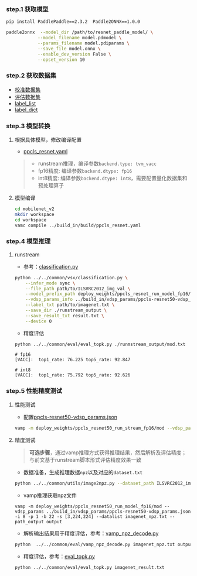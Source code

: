 ### step.1 获取模型
```bash
pip install PaddlePaddle==2.3.2  Paddle2ONNX==1.0.0

paddle2onnx  --model_dir /path/to/resnet_paddle_model/ \
            --model_filename model.pdmodel \
            --params_filename model.pdiparams \
            --save_file model.onnx \
            --enable_dev_version False \
            --opset_version 10
```

### step.2 获取数据集
- [校准数据集](https://image-net.org/challenges/LSVRC/2012/index.php)
- [评估数据集](https://image-net.org/challenges/LSVRC/2012/index.php)
- [label_list](../../common/label/imagenet.txt)
- [label_dict](../../common/label/imagenet1000_clsid_to_human.txt)

### step.3 模型转换
1. 根据具体模型，修改编译配置
    - [ppcls_resnet.yaml](../build_in/build/ppcls_resnet.yaml)
    
    > - runstream推理，编译参数`backend.type: tvm_vacc`
    > - fp16精度: 编译参数`backend.dtype: fp16`
    > - int8精度: 编译参数`backend.dtype: int8`，需要配置量化数据集和预处理算子

2. 模型编译

    ```bash
    cd mobilenet_v2
    mkdir workspace
    cd workspace
    vamc compile ../build_in/build/ppcls_resnet.yaml
    ```

### step.4 模型推理
1. runstream
    - 参考：[classification.py](../../common/vsx/classification.py)
    ```bash
    python ../../common/vsx/classification.py \
        --infer_mode sync \
        --file_path path/to/ILSVRC2012_img_val \
        --model_prefix_path deploy_weights/ppcls_resnet_run_model_fp16/mod \
        --vdsp_params_info ../build_in/vdsp_params/ppcls-resnet50-vdsp_params.json \
        --label_txt path/to/imagenet.txt \
        --save_dir ./runstream_output \
        --save_result_txt result.txt \
        --device 0
    ```

    - 精度评估
    ```
    python ../../common/eval/eval_topk.py ./runmstream_output/mod.txt
    ```

    ```
    # fp16
    [VACC]:  top1_rate: 76.225 top5_rate: 92.847

    # int8
    [VACC]:  top1_rate: 75.792 top5_rate: 92.626
    ```

### step.5 性能精度测试
1. 性能测试
    - 配置[ppcls-resnet50-vdsp_params.json](../build_in/vdsp_params/ppcls-resnet50-vdsp_params.json)
    ```bash
    vamp -m deploy_weights/ppcls_resnet50_run_stream_fp16/mod --vdsp_params ../build_in/vdsp_params/ppcls-resnet50-vdsp_params.json  -i 8 -p 1 -b 2 -s [3,224,224]
    ```

2. 精度测试
    > **可选步骤**，通过vamp推理方式获得推理结果，然后解析及评估精度；与前文基于runstream脚本形式评估精度效果一致
    
    - 数据准备，生成推理数据`npz`以及对应的`dataset.txt`
    ```bash
    python ../../common/utils/image2npz.py --dataset_path ILSVRC2012_img_val --target_path  input_npz  --text_path imagenet_npz.txt
    ```

    - vamp推理获取npz文件
    ```
    vamp -m deploy_weights/ppcls_resnet50_run_model_fp16/mod --vdsp_params ../build_in/vdsp_params/ppcls-resnet50-vdsp_params.json  -i 8 -p 1 -b 22 -s [3,224,224] --datalist imagenet_npz.txt --path_output output
    ```

    - 解析输出结果用于精度评估，参考：[vamp_npz_decode.py](../../common/eval/vamp_npz_decode.py)
    ```bash
    python  ../../common/eval/vamp_npz_decode.py imagenet_npz.txt output imagenet_result.txt imagenet.txt
    ```
    
    - 精度评估，参考：[eval_topk.py](../../common/eval/eval_topk.py)
    ```bash
    python ../../common/eval/eval_topk.py imagenet_result.txt
    ```